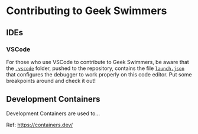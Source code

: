 # Contributing to Geek Swimmers

## IDEs

### VSCode

For those who use VSCode to contribute to Geek Swimmers, be aware that the [`.vscode`](https://github.com/htmfilho/geekswimmers/tree/main/.vscode) folder, pushed to the repository, contains the file [`launch.json`](https://github.com/htmfilho/geekswimmers/blob/main/.vscode/launch.json) that configures the debugger to work properly on this code editor. Put some breakpoints around and check it out!

## Development Containers

Development Containers are used to...

Ref: https://containers.dev/
